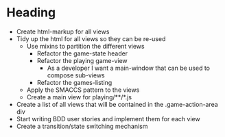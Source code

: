 Heading
===

* Create html-markup for all views
* Tidy up the html for all views so they can be re-used
	* Use mixins to partition the different views
		* Refactor the game-state header 
		* Refactor the playing game-view
			* As a developer I want a main-window that can be used to compose sub-views
		* Refactor the games-listing 
	* Apply the SMACCS pattern to the views
	* Create a main view for playing/**/*.js
* Create a list of all views that will be contained in the .game-action-area div
* Start writing BDD user stories and implement them for each view
* Create a transition/state switching mechanism
